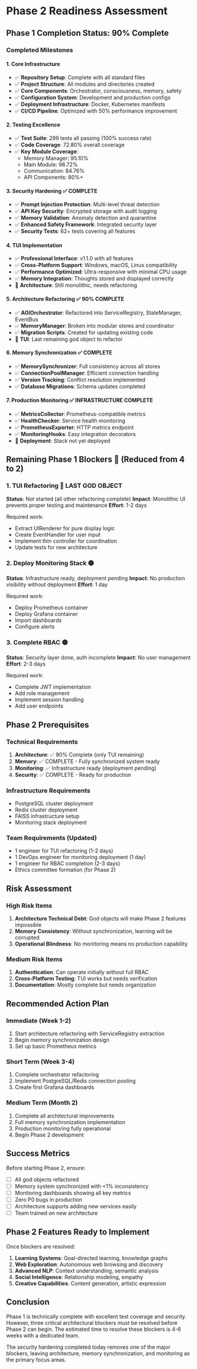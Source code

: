 # Phase 2 Readiness Assessment

## Phase 1 Completion Status: 90% Complete

### Completed Milestones

#### 1. Core Infrastructure
- ✅ **Repository Setup**: Complete with all standard files
- ✅ **Project Structure**: All modules and directories created
- ✅ **Core Components**: Orchestrator, consciousness, memory, safety
- ✅ **Configuration System**: Development and production configs
- ✅ **Deployment Infrastructure**: Docker, Kubernetes manifests
- ✅ **CI/CD Pipeline**: Optimized with 50% performance improvement

#### 2. Testing Excellence
- ✅ **Test Suite**: 299 tests all passing (100% success rate)
- ✅ **Code Coverage**: 72.80% overall coverage
- ✅ **Key Module Coverage**:
  - Memory Manager: 95.10%
  - Main Module: 98.72%
  - Communication: 84.76%
  - API Components: 80%+

#### 3. Security Hardening ✅ COMPLETE
- ✅ **Prompt Injection Protection**: Multi-level threat detection
- ✅ **API Key Security**: Encrypted storage with audit logging
- ✅ **Memory Validation**: Anomaly detection and quarantine
- ✅ **Enhanced Safety Framework**: Integrated security layer
- ✅ **Security Tests**: 62+ tests covering all features

#### 4. TUI Implementation
- ✅ **Professional Interface**: v1.1.0 with all features
- ✅ **Cross-Platform Support**: Windows, macOS, Linux compatibility
- ✅ **Performance Optimized**: Ultra-responsive with minimal CPU usage
- ✅ **Memory Integration**: Thoughts stored and displayed correctly
- 🔴 **Architecture**: Still monolithic, needs refactoring

#### 5. Architecture Refactoring ✅ 90% COMPLETE
- ✅ **AGIOrchestrator**: Refactored into ServiceRegistry, StateManager, EventBus
- ✅ **MemoryManager**: Broken into modular stores and coordinator
- ✅ **Migration Scripts**: Created for updating existing code
- 🔴 **TUI**: Last remaining god object to refactor

#### 6. Memory Synchronization ✅ COMPLETE
- ✅ **MemorySynchronizer**: Full consistency across all stores
- ✅ **ConnectionPoolManager**: Efficient connection handling
- ✅ **Version Tracking**: Conflict resolution implemented
- ✅ **Database Migrations**: Schema updates completed

#### 7. Production Monitoring ✅ INFRASTRUCTURE COMPLETE
- ✅ **MetricsCollector**: Prometheus-compatible metrics
- ✅ **HealthChecker**: Service health monitoring
- ✅ **PrometheusExporter**: HTTP metrics endpoint
- ✅ **MonitoringHooks**: Easy integration decorators
- 🔴 **Deployment**: Stack not yet deployed

## Remaining Phase 1 Blockers 🔴 (Reduced from 4 to 2)

### 1. TUI Refactoring 🔴 LAST GOD OBJECT
**Status**: Not started (all other refactoring complete)
**Impact**: Monolithic UI prevents proper testing and maintenance
**Effort**: 1-2 days

Required work:
- Extract UIRenderer for pure display logic
- Create EventHandler for user input
- Implement thin controller for coordination
- Update tests for new architecture

### 2. Deploy Monitoring Stack 🟡
**Status**: Infrastructure ready, deployment pending
**Impact**: No production visibility without deployment
**Effort**: 1 day

Required work:
- Deploy Prometheus container
- Deploy Grafana container
- Import dashboards
- Configure alerts

### 3. Complete RBAC 🟡
**Status**: Security layer done, auth incomplete
**Impact**: No user management
**Effort**: 2-3 days

Required work:
- Complete JWT implementation
- Add role management
- Implement session handling
- Add user endpoints

## Phase 2 Prerequisites

### Technical Requirements
1. **Architecture**: ✅ 90% Complete (only TUI remaining)
2. **Memory**: ✅ COMPLETE - Fully synchronized system ready
3. **Monitoring**: ✅ Infrastructure ready (deployment pending)
4. **Security**: ✅ COMPLETE - Ready for production

### Infrastructure Requirements
- PostgreSQL cluster deployment
- Redis cluster deployment
- FAISS infrastructure setup
- Monitoring stack deployment

### Team Requirements (Updated)
- 1 engineer for TUI refactoring (1-2 days)
- 1 DevOps engineer for monitoring deployment (1 day)
- 1 engineer for RBAC completion (2-3 days)
- Ethics committee formation (for Phase 2)

## Risk Assessment

### High Risk Items
1. **Architecture Technical Debt**: God objects will make Phase 2 features impossible
2. **Memory Consistency**: Without synchronization, learning will be corrupted
3. **Operational Blindness**: No monitoring means no production capability

### Medium Risk Items
1. **Authentication**: Can operate initially without full RBAC
2. **Cross-Platform Testing**: TUI works but needs verification
3. **Documentation**: Mostly complete but needs organization

## Recommended Action Plan

### Immediate (Week 1-2)
1. Start architecture refactoring with ServiceRegistry extraction
2. Begin memory synchronization design
3. Set up basic Prometheus metrics

### Short Term (Week 3-4)
1. Complete orchestrator refactoring
2. Implement PostgreSQL/Redis connection pooling
3. Create first Grafana dashboards

### Medium Term (Month 2)
1. Complete all architectural improvements
2. Full memory synchronization implementation
3. Production monitoring fully operational
4. Begin Phase 2 development

## Success Metrics

Before starting Phase 2, ensure:
- [ ] All god objects refactored
- [ ] Memory system synchronized with <1% inconsistency
- [ ] Monitoring dashboards showing all key metrics
- [ ] Zero P0 bugs in production
- [ ] Architecture supports adding new services easily
- [ ] Team trained on new architecture

## Phase 2 Features Ready to Implement

Once blockers are resolved:
1. **Learning Systems**: Goal-directed learning, knowledge graphs
2. **Web Exploration**: Autonomous web browsing and discovery
3. **Advanced NLP**: Context understanding, semantic analysis
4. **Social Intelligence**: Relationship modeling, empathy
5. **Creative Capabilities**: Content generation, artistic expression

## Conclusion

Phase 1 is technically complete with excellent test coverage and security. However, three critical architectural blockers must be resolved before Phase 2 can begin. The estimated time to resolve these blockers is 4-6 weeks with a dedicated team.

The security hardening completed today removes one of the major blockers, leaving architecture, memory synchronization, and monitoring as the primary focus areas.